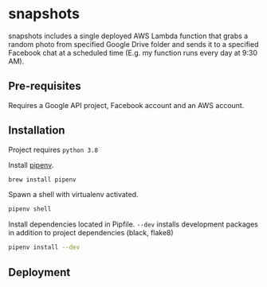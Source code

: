 # snapshots

snapshots includes a single deployed AWS Lambda function that grabs a random photo from specified Google Drive folder and sends it to a specified Facebook chat at a scheduled time (E.g. my function runs every day at 9:30 AM).

## Pre-requisites
Requires a Google API project, Facebook account and an AWS account.

## Installation
Project requires `python 3.8`

Install [pipenv](https://pipenv.pypa.io/en/latest/). 
```bash
brew install pipenv
```
Spawn a shell with virtualenv activated. 
```bash
pipenv shell
```
Install dependencies located in Pipfile. `--dev` installs development packages in addition to project dependencies (black, flake8)

```bash
pipenv install --dev
```
## Deployment
